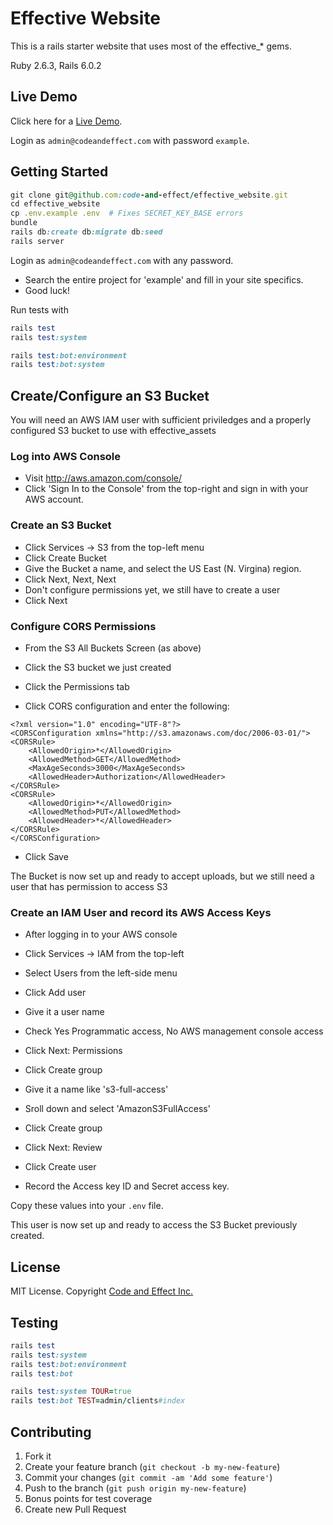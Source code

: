 # Effective Website

This is a rails starter website that uses most of the effective_* gems.

Ruby 2.6.3, Rails 6.0.2

## Live Demo

Click here for a [Live Demo](https://effective-website-demo.herokuapp.com/).

Login as `admin@codeandeffect.com` with password `example`.

## Getting Started

```ruby
git clone git@github.com:code-and-effect/effective_website.git
cd effective_website
cp .env.example .env  # Fixes SECRET_KEY_BASE errors
bundle
rails db:create db:migrate db:seed
rails server
```

Login as `admin@codeandeffect.com` with any password.

- Search the entire project for 'example' and fill in your site specifics.
- Good luck!

Run tests with

```ruby
rails test
rails test:system

rails test:bot:environment
rails test:bot:system
```

## Create/Configure an S3 Bucket

You will need an AWS IAM user with sufficient priviledges and a properly configured S3 bucket to use with effective_assets

### Log into AWS Console

- Visit http://aws.amazon.com/console/
- Click 'Sign In to the Console' from the top-right and sign in with your AWS account.

### Create an S3 Bucket

- Click Services -> S3 from the top-left menu
- Click Create Bucket
- Give the Bucket a name, and select the US East (N. Virgina) region.
- Click Next, Next, Next
- Don't configure permissions yet, we still have to create a user
- Click Next

### Configure CORS Permissions

- From the S3 All Buckets Screen (as above)

- Click the S3 bucket we just created
- Click the Permissions tab
- Click CORS configuration and enter the following:

```
<?xml version="1.0" encoding="UTF-8"?>
<CORSConfiguration xmlns="http://s3.amazonaws.com/doc/2006-03-01/">
<CORSRule>
    <AllowedOrigin>*</AllowedOrigin>
    <AllowedMethod>GET</AllowedMethod>
    <MaxAgeSeconds>3000</MaxAgeSeconds>
    <AllowedHeader>Authorization</AllowedHeader>
</CORSRule>
<CORSRule>
    <AllowedOrigin>*</AllowedOrigin>
    <AllowedMethod>PUT</AllowedMethod>
    <AllowedHeader>*</AllowedHeader>
</CORSRule>
</CORSConfiguration>
```

- Click Save

The Bucket is now set up and ready to accept uploads, but we still need a user that has permission to access S3

### Create an IAM User and record its AWS Access Keys

- After logging in to your AWS console

- Click Services -> IAM from the top-left

- Select Users from the left-side menu
- Click Add user
- Give it a user name
- Check Yes Programmatic access, No AWS management console access

- Click Next: Permissions
- Click Create group
- Give it a name like 's3-full-access'
- Sroll down and select 'AmazonS3FullAccess'
- Click Create group
- Click Next: Review
- Click Create user
- Record the Access key ID and Secret access key.

Copy these values into your `.env` file.

This user is now set up and ready to access the S3 Bucket previously created.

## License

MIT License. Copyright [Code and Effect Inc.](https://www.codeandeffect.com/)

## Testing

```ruby
rails test
rails test:system
rails test:bot:environment
rails test:bot

rails test:system TOUR=true
rails test:bot TEST=admin/clients#index
```

## Contributing

1. Fork it
2. Create your feature branch (`git checkout -b my-new-feature`)
3. Commit your changes (`git commit -am 'Add some feature'`)
4. Push to the branch (`git push origin my-new-feature`)
5. Bonus points for test coverage
6. Create new Pull Request

